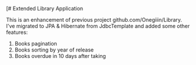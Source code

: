 [# Extended Library Application

This is an enhancement of previous project github.com/Onegiiin/Library. I've migrated to JPA & Hibernate from JdbcTemplate and added some other features:
1) Books pagination
2) Books sorting by year of release
3) Books overdue in 10 days after taking 
